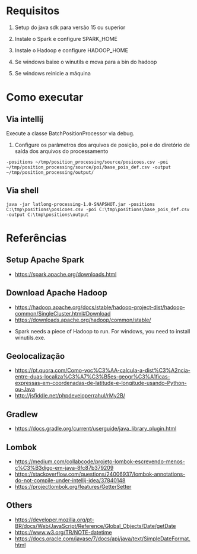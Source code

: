 # Requisitos

1. Setup do java sdk para versão 15 ou superior

2. Instale o Spark e configure SPARK_HOME

3. Instale o Hadoop e configure HADOOP_HOME

4. Se windows baixe o winutils e mova para a bin do hadoop

5. Se windows reinicie a máquina

# Como executar

## Via intellij

Execute a classe BatchPositionProcessor via debug.

1. Configure os parâmetros dos arquivos de posição, poi e do diretório de saída dos arquivos do processamento

```shell script
-positions ~/tmp/position_processing/source/posicoes.csv -poi ~/tmp/position_processing/source/poi/base_pois_def.csv -output ~/tmp/position_processing/output/
```

## Via shell

```shell script
java -jar latlong-processing-1.0-SNAPSHOT.jar -positions C:\tmp\positions\posicoes.csv -poi C:\tmp\positions\base_pois_def.csv -output C:\tmp\positions\output
```

# Referências

## Setup Apache Spark

- https://spark.apache.org/downloads.html

## Download Apache Hadoop

- https://hadoop.apache.org/docs/stable/hadoop-project-dist/hadoop-common/SingleCluster.html#Download
- https://downloads.apache.org/hadoop/common/stable/

*  Spark needs a piece of Hadoop to run. For windows, you need to install winutils.exe.

## Geolocalização

- https://pt.quora.com/Como-voc%C3%AA-calcula-a-dist%C3%A2ncia-entre-duas-localiza%C3%A7%C3%B5es-geogr%C3%A1ficas-expressas-em-coordenadas-de-latitude-e-longitude-usando-Python-ou-Java
- http://jsfiddle.net/phpdeveloperrahul/rMy2B/

## Gradlew

- https://docs.gradle.org/current/userguide/java_library_plugin.html

## Lombok

- https://medium.com/collabcode/projeto-lombok-escrevendo-menos-c%C3%B3digo-em-java-8fc87b379209
- https://stackoverflow.com/questions/24006937/lombok-annotations-do-not-compile-under-intellij-idea/37840148
- https://projectlombok.org/features/GetterSetter

## Others

- https://developer.mozilla.org/pt-BR/docs/Web/JavaScript/Reference/Global_Objects/Date/getDate
- https://www.w3.org/TR/NOTE-datetime
- https://docs.oracle.com/javase/7/docs/api/java/text/SimpleDateFormat.html